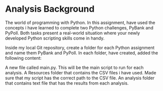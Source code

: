 # Analysis Background
The world of programming with Python. 
In this assignment, have used the concepts i have learned to complete two Python challenges, 
PyBank and PyPoll. Both tasks present a real-world situation where your newly developed Python scripting skills come in handy.

Inside my local Git repository, create a folder for each Python assignment and name them PyBank and PyPoll.
In each folder, have created, added the following content:

A new file called main.py. This will be the main script to run for each analysis.
A Resources folder that contains the CSV files i have used. Made sure that my script has the correct path to the CSV file.
An analysis folder that contains text file that has the results from each analysis.
